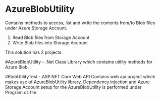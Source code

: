 # AzureBlobUtility
Contains methods to access, list and write the contents from/to Blob files under Azure Storage Account.

1. Read Blob files from Storage Account
2. Write Blob files into Storage Account

This solution has 2 projects

#AzureBlobUtility - .Net Class Library which containe utility methods for Azure Blob.

#BlobUtilityTest - ASP.NET Core Web API Contains web api project which makes use of AzureBlobUtility library. Dependency injection and Azure Storage Account setup for the AzureBlobUtility is performed under Program.cs file.
